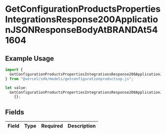 # GetConfigurationProductsPropertiesIntegrationsResponse200ApplicationJSONResponseBodyAtBRANDAt541604

## Example Usage

```typescript
import {
  GetConfigurationProductsPropertiesIntegrationsResponse200ApplicationJSONResponseBodyAtBRANDAt541604,
} from "@vercel/sdk/models/getconfigurationproductsop.js";

let value:
  GetConfigurationProductsPropertiesIntegrationsResponse200ApplicationJSONResponseBodyAtBRANDAt541604 =
    {};
```

## Fields

| Field       | Type        | Required    | Description |
| ----------- | ----------- | ----------- | ----------- |
